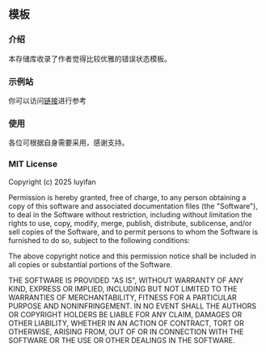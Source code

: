 ## 模板

### 介绍
本存储库收录了作者觉得比较优雅的错误状态模板。

### 示例站
你可以访问[链接](https://template.explorer.ac.cn)进行参考

### 使用
各位可根据自身需要采用，感谢支持。

### MIT License

Copyright (c) 2025 luyifan

Permission is hereby granted, free of charge, to any person obtaining a copy
of this software and associated documentation files (the "Software"), to deal
in the Software without restriction, including without limitation the rights
to use, copy, modify, merge, publish, distribute, sublicense, and/or sell
copies of the Software, and to permit persons to whom the Software is
furnished to do so, subject to the following conditions:

The above copyright notice and this permission notice shall be included in all
copies or substantial portions of the Software.

THE SOFTWARE IS PROVIDED "AS IS", WITHOUT WARRANTY OF ANY KIND, EXPRESS OR
IMPLIED, INCLUDING BUT NOT LIMITED TO THE WARRANTIES OF MERCHANTABILITY,
FITNESS FOR A PARTICULAR PURPOSE AND NONINFRINGEMENT. IN NO EVENT SHALL THE
AUTHORS OR COPYRIGHT HOLDERS BE LIABLE FOR ANY CLAIM, DAMAGES OR OTHER
LIABILITY, WHETHER IN AN ACTION OF CONTRACT, TORT OR OTHERWISE, ARISING FROM,
OUT OF OR IN CONNECTION WITH THE SOFTWARE OR THE USE OR OTHER DEALINGS IN THE
SOFTWARE.
 
